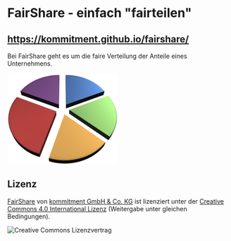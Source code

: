 # FairShare - einfach "fairteilen" 
 
## https://kommitment.github.io/fairshare/

Bei FairShare geht es um die faire Verteilung der Anteile eines Unternehmens.

<img src="docs/img/fairshare-pie.png" width="250"/>

## Lizenz 

[FairShare](https://github.com/kommitment/fairshare) von [kommitment GmbH & Co. KG](https://kommitment.works) ist lizenziert unter der [Creative Commons 4.0 International Lizenz](http://creativecommons.org/licenses/by-sa/4.0/) (Weitergabe unter gleichen Bedingungen).

![Creative Commons Lizenzvertrag](https://i.creativecommons.org/l/by-sa/4.0/88x31.png)

